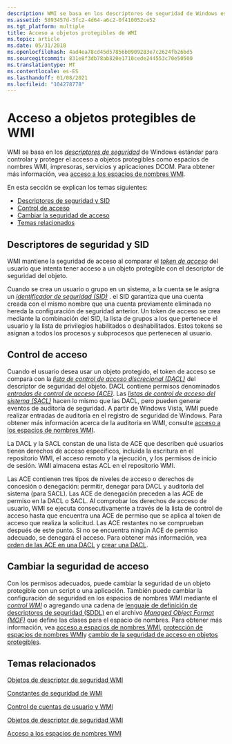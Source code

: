 ```yaml
---
description: WMI se basa en los descriptores de seguridad de Windows estándar para controlar y proteger el acceso a objetos protegibles como espacios de nombres WMI, impresoras, servicios y aplicaciones DCOM.
ms.assetid: 5893457d-3fc2-4d64-a6c2-0f410052ce52
ms.tgt_platform: multiple
title: Acceso a objetos protegibles de WMI
ms.topic: article
ms.date: 05/31/2018
ms.openlocfilehash: 4ad4ea78cd45d57856b0909283e7c2624fb26bd5
ms.sourcegitcommit: 831e8f3db78ab820e1710cede244553c70e50500
ms.translationtype: MT
ms.contentlocale: es-ES
ms.lasthandoff: 01/08/2021
ms.locfileid: "104278778"
---
```

# <a name="access-to-wmi-securable-objects"></a>Acceso a objetos protegibles de WMI

WMI se basa en los [*descriptores de seguridad*](/windows/desktop/SecGloss/s-gly) de Windows estándar para controlar y proteger el acceso a objetos protegibles como espacios de nombres WMI, impresoras, servicios y aplicaciones DCOM. Para obtener más información, vea [acceso a los espacios de nombres WMI](access-to-wmi-namespaces.md).

En esta sección se explican los temas siguientes:

-   [Descriptores de seguridad y SID](#security-descriptors-and-sids)
-   [Control de acceso](#access-control)
-   [Cambiar la seguridad de acceso](#changing-access-security)
-   [Temas relacionados](#related-topics)

## <a name="security-descriptors-and-sids"></a>Descriptores de seguridad y SID

WMI mantiene la seguridad de acceso al comparar el [*token de acceso*](/windows/desktop/SecGloss/a-gly) del usuario que intenta tener acceso a un objeto protegible con el descriptor de seguridad del objeto.

Cuando se crea un usuario o grupo en un sistema, a la cuenta se le asigna un [*identificador de seguridad (SID)*](/windows/desktop/SecGloss/s-gly) . el SID garantiza que una cuenta creada con el mismo nombre que una cuenta previamente eliminada no hereda la configuración de seguridad anterior. Un token de acceso se crea mediante la combinación del SID, la lista de grupos a los que pertenece el usuario y la lista de privilegios habilitados o deshabilitados. Estos tokens se asignan a todos los procesos y subprocesos que pertenecen al usuario.

## <a name="access-control"></a>Control de acceso

Cuando el usuario desea usar un objeto protegido, el token de acceso se compara con la [*lista de control de acceso discrecional (DACL)*](/windows/desktop/SecGloss/d-gly) del descriptor de seguridad del objeto. DACL contiene permisos denominados [*entradas de control de acceso (ACE)*](/windows/desktop/SecGloss/a-gly). Las [*listas de control de acceso del sistema (SACL)*](/windows/desktop/SecGloss/s-gly) hacen lo mismo que las DACL, pero pueden generar eventos de auditoría de seguridad. A partir de Windows Vista, WMI puede realizar entradas de auditoría en el registro de seguridad de Windows. Para obtener más información acerca de la auditoría en WMI, consulte [acceso a los espacios de nombres WMI](access-to-wmi-namespaces.md).

La DACL y la SACL constan de una lista de ACE que describen qué usuarios tienen derechos de acceso específicos, incluida la escritura en el repositorio WMI, el acceso remoto y la ejecución, y los permisos de inicio de sesión. WMI almacena estas ACL en el repositorio WMI.

Las ACE contienen tres tipos de niveles de acceso o derechos de concesión o denegación: permitir, denegar para DACL y auditoría del sistema (para SACL). Las ACE de denegación preceden a las ACE de permiso en la DACL o SACL. Al comprobar los derechos de acceso de usuario, WMI se ejecuta consecutivamente a través de la lista de control de acceso hasta que encuentra una ACE de permiso que se aplica al token de acceso que realiza la solicitud. Las ACE restantes no se comprueban después de este punto. Si no se encuentra ningún ACE de permiso adecuado, se denegará el acceso. Para obtener más información, vea [orden de las ACE en una DACL](/windows/desktop/SecAuthZ/order-of-aces-in-a-dacl) y [crear una DACL](/windows/desktop/SecBP/creating-a-dacl).

## <a name="changing-access-security"></a>Cambiar la seguridad de acceso

Con los permisos adecuados, puede cambiar la seguridad de un objeto protegible con un script o una aplicación. También puede cambiar la configuración de seguridad en los espacios de nombres WMI mediante el [*control WMI*](gloss-w.md) o agregando una cadena de [lenguaje de definición de descriptores de seguridad (SDDL)](/windows/desktop/SecAuthZ/security-descriptor-definition-language) en el archivo [*Managed Object Format (MOF)*](gloss-m.md) que define las clases para el espacio de nombres. Para obtener más información, vea [acceso a espacios de nombres WMI](access-to-wmi-namespaces.md), [protección de espacios de nombres WMI](securing-wmi-namespaces.md)y [cambio de la seguridad de acceso en objetos protegibles](changing-access-security-on-securable-objects.md).

## <a name="related-topics"></a>Temas relacionados

<dl> <dt>

[Objetos de descriptor de seguridad WMI](wmi-security-descriptor-objects.md)
</dt> <dt>

[Constantes de seguridad de WMI](wmi-security-constants.md)
</dt> <dt>

[Control de cuentas de usuario y WMI](user-account-control-and-wmi.md)
</dt> <dt>

[Objetos de descriptor de seguridad WMI](wmi-security-descriptor-objects.md)
</dt> <dt>

[Acceso a los espacios de nombres WMI](access-to-wmi-namespaces.md)
</dt> </dl>

 

 
